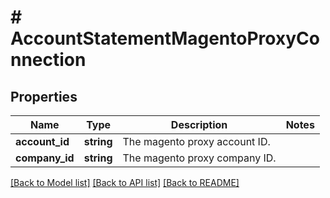 # # AccountStatementMagentoProxyConnection

## Properties

Name | Type | Description | Notes
------------ | ------------- | ------------- | -------------
**account_id** | **string** | The magento proxy account ID. |
**company_id** | **string** | The magento proxy company ID. |

[[Back to Model list]](../../README.md#models) [[Back to API list]](../../README.md#endpoints) [[Back to README]](../../README.md)

